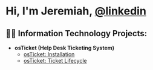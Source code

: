<h1>Hi, I'm Jeremiah, <a href="https://www.linkedin.com/in/
jeremiahgarciaTX">@linkedin</a></h1>

<h2>👨‍💻 Information Technology Projects:</h2>


- <b>osTicket (Help Desk Ticketing System)</b>
  - [osTicket: Installation](https://github.com/JeremiahGarciaTX/osTicket)
  - [osTicket: Ticket Lifecycle](https://github.com/JeremiahGarciaTX/OsTicket-Minipulation)




